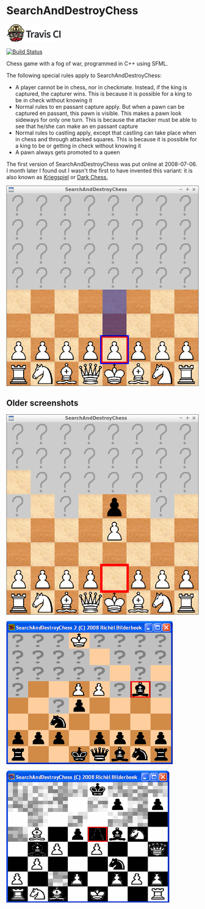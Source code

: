 # SearchAndDestroyChess

[![Travis CI logo](TravisCI.png)](https://travis-ci.org)

[![Build Status](https://travis-ci.org/richelbilderbeek/SearchAndDestroyChess.svg?branch=master)](https://travis-ci.org/richelbilderbeek/SearchAndDestroyChess)

Chess game with a fog of war, programmed in C++ using SFML.

The following special rules apply to SearchAndDestroyChess:

 * A player cannot be in chess, nor in checkmate. Instead, if the king is captured, the capturer wins. This is because it is possible for a king to be in check without knowing it
 * Normal rules to en passant capture apply. But when a pawn can be captured en passant, this pawn is visible. This makes a pawn look sideways for only one turn. This is because the attacker must be able to see that he/she can make an en passant capture
 * Normal rules to castling apply, except that castling can take place when in chess and through attacked squares. This is because it is possible for a king to be or getting in check without knowing it
 * A pawn always gets promoted to a queen

The first version of SearchAndDestroyChess was put online at 2008-07-06. I month later I 
found out I wasn't the first to have invented this variant: 
it is also known as [Kriegspiel](https://en.wikipedia.org/wiki/Kriegspiel_%28chess%29)
or [Dark Chess.](https://en.wikipedia.org/wiki/Dark_chess)

![SearchAndDestroyChess v3.1](Screenshots/SearchAndDestroyChess_3_1.png)

## Older screenshots

![SearchAndDestroyChess v3.0](Screenshots/SearchAndDestroyChess_3_0.png)

![SearchAndDestroyChess v3.0](Screenshots/SearchAndDestroyChess_2_0.png)

![SearchAndDestroyChess v3.0](Screenshots/SearchAndDestroyChess_1_0.png)

